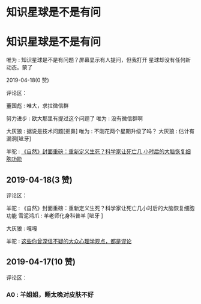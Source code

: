 # 知识星球是不是有问

# 知识星球是不是有问

唯为 : 知识星球是不是有问题？屏幕显示有人提问，但我打开 星球却没有任何新动态。蒙了

2019-04-18(0 赞)

评论区：

董国彪 : 唯大，求拉微信群

努力进步 : 欧大那里有提过这个问题了 唯为 : 没有微信群啊

大灰狼 : 据说是技术问题[抠鼻] 唯为 : 不刚花两个星期升级了吗？ 大灰狼 : 估计有漏洞[呲牙]

羊驼 : [《自然》封面重磅：重新定义生死？科学家让死亡几 小时后的大脑恢复细胞功能](https://mp.weixin.qq.com/s/QA9T4WuNidEdL0Jj1_NWng)

## 2019-04-18(3 赞)

评论区：

羊驼 : 《自然》封面重磅：重新定义生死？科学家让死亡几小时后的大脑恢复细胞功能 雪泥鸿爪 : 羊老师化身科普羊 [呲牙 ]

大灰狼 : 嘎嘎

羊驼 : [这些你曾深信不疑的大众心理学观点，都是谬论](https://mp.weixin.qq.com/s/49pTcquF5aIVcs1aJrAF2Q)

## 2019-04-17(10 赞)

评论区：

### A0 : 羊姐姐，睡太晚对皮肤不好